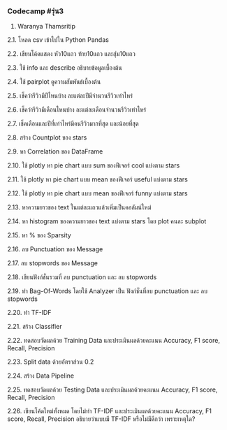 ### Codecamp #รุ่น3
  1. Waranya Thamsritip

  2.1. โหลด csv เข้าไปใน Python Pandas

  2.2. เขียนโค้ดแสดง หัว10แถว ท้าย10แถว และสุ่ม10แถว

  2.3. ใช้ info และ describe อธิบายข้อมูลเบื้องต้น

  2.4. ใช้ pairplot ดูความสัมพันธ์เบื้องต้น

  2.5. เช็คว่ารีวิวมีปีไหนบ้าง ละแต่ละปีมีจำนวนรีวิวเท่าไหร่

  2.6. เช็คว่ารีวิวมีเดือนไหนบ้าง ละแต่ละเดือนจำนวนรีวิวเท่าไหร่

  2.7. เช็คเดือนและปีที่เท่าไหร่มีคนรีวิวมากที่สุด และน้อยที่สุด

  2.8. สร้าง Countplot ของ stars

  2.9. หา Correlation ของ DataFrame

  2.10. ใช้ plotly หา pie chart แบบ sum ของฟีเจอร์ cool แบ่งตาม stars

  2.11. ใช้ plotly หา pie chart แบบ mean ของฟีเจอร์ useful แบ่งตาม stars

  2.12. ใช้ plotly หา pie chart แบบ mean ของฟีเจอร์ funny แบ่งตาม stars

  2.13. หาความยาวของ text ในแต่ละแถวแล้วเพิ่มเป็นคอลัมน์ใหม่

  2.14. หา histogram ของความยาวของ text แบ่งตาม stars โดย plot คนละ subplot

  2.15. หา % ของ Sparsity 

  2.16. ลบ Punctuation ของ Message

  2.17. ลบ stopwords ของ Message

  2.18. เขียนฟังก์ชั่นรวมที่ ลบ punctuation และ ลบ stopwords

  2.19. ทำ Bag-Of-Words โดยใช้ Analyzer เป็น ฟังก์ชั่นที่ลบ punctuation และ ลบ stopwords

  2.20. ทำ TF-IDF

  2.21. สร้าง Classifier

  2.22. ทดสอบวัดผลด้วย Training Data และประเมินผลด้วยคะแนน Accuracy, F1 score, Recall, Precision

  2.23. Split data ด้วยอัตราส่วน 0.2

  2.24. สร้าง Data Pipeline

  2.25. ทดสอบวัดผลด้วย Testing Data และประเมินผลด้วยคะแนน Accuracy, F1 score, Recall, Precision

  2.26. เขียนโค้ดใหม่ทั้งหมด โดยไม่ทำ TF-IDF และประเมินผลด้วยคะแนน Accuracy, F1 score, Recall, Precision 
อธิบายว่าแบบมี TF-IDF หรือไม่มีดีกว่า เพราะเหตุใด?







